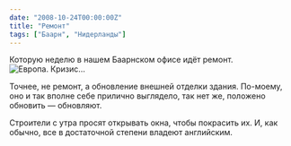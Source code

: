 ```yaml
---
date: "2008-10-24T00:00:00Z"
title: "Ремонт"
tags: ["Баарн", "Нидерланды"]
---
```


Которую неделю в нашем Баарнском офисе идёт ремонт.
![](img:1.bp.blogspot.com/-W-npw6iVRZ0/T420DjwmN6I/AAAAAAAAO_4/bXcaZpzWtlE/s1600/24102008%2528001%2529.picasaweb.jpg:a "Европа. Кризис…")

Точнее, не ремонт, а обновление внешней отделки здания. По-моему, оно и так вполне себе прилично выглядело, так нет же, положено обновить — обновляют.

Строители с утра просят открывать окна, чтобы покрасить их. И, как обычно, все в достаточной степени владеют английским.
